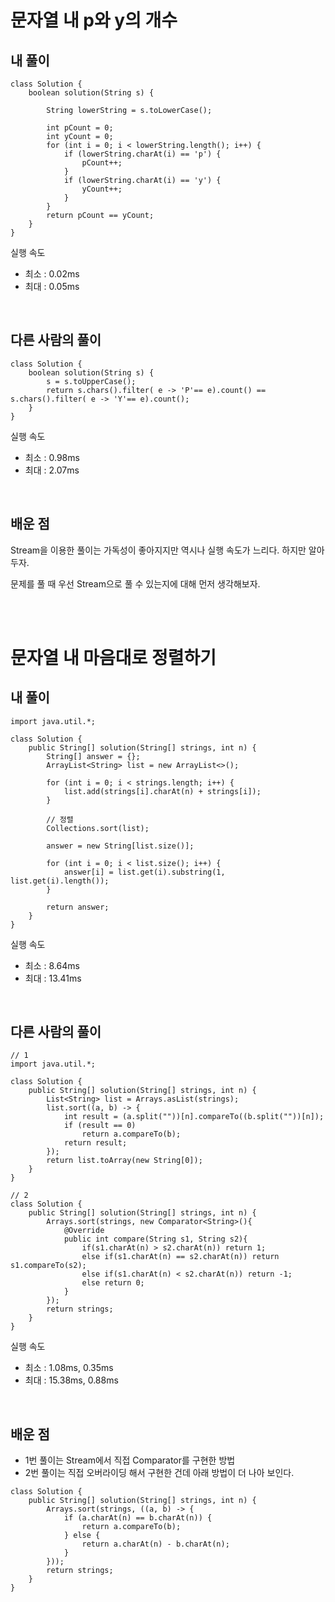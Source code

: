 # 문자열 내 p와 y의 개수

## 내 풀이

```
class Solution {
    boolean solution(String s) {

        String lowerString = s.toLowerCase();

        int pCount = 0;
        int yCount = 0;
        for (int i = 0; i < lowerString.length(); i++) {
            if (lowerString.charAt(i) == 'p') {
                pCount++;
            }
            if (lowerString.charAt(i) == 'y') {
                yCount++;
            }
        }
        return pCount == yCount;
    }
}
```

실행 속도
- 최소 : 0.02ms
- 최대 : 0.05ms

<br/>

## 다른 사람의 풀이

```
class Solution {
    boolean solution(String s) {
        s = s.toUpperCase();
        return s.chars().filter( e -> 'P'== e).count() == s.chars().filter( e -> 'Y'== e).count();
    }
}
```

실행 속도
- 최소 : 0.98ms
- 최대 : 2.07ms

<br/>

## 배운 점

Stream을 이용한 풀이는 가독성이 좋아지지만 역시나 실행 속도가 느리다. 하지만 알아두자. 

문제를 풀 때 우선 Stream으로 풀 수 있는지에 대해 먼저 생각해보자.

<br/>
<br/>

# 문자열 내 마음대로 정렬하기

## 내 풀이

```
import java.util.*;

class Solution {
    public String[] solution(String[] strings, int n) {
        String[] answer = {};
        ArrayList<String> list = new ArrayList<>();
        
        for (int i = 0; i < strings.length; i++) {
            list.add(strings[i].charAt(n) + strings[i]);
        }
        
        // 정렬
        Collections.sort(list);
        
        answer = new String[list.size()];
        
        for (int i = 0; i < list.size(); i++) {
            answer[i] = list.get(i).substring(1, list.get(i).length());
        }             
        
        return answer;
    }
}
```

실행 속도
- 최소 : 8.64ms
- 최대 : 13.41ms

<br/>

## 다른 사람의 풀이

```
// 1
import java.util.*;

class Solution {
    public String[] solution(String[] strings, int n) {
        List<String> list = Arrays.asList(strings);
        list.sort((a, b) -> {
            int result = (a.split(""))[n].compareTo((b.split(""))[n]);
            if (result == 0)
                return a.compareTo(b);
            return result;
        });
        return list.toArray(new String[0]);
    }
}

// 2
class Solution {
    public String[] solution(String[] strings, int n) {
        Arrays.sort(strings, new Comparator<String>(){
            @Override
            public int compare(String s1, String s2){
                if(s1.charAt(n) > s2.charAt(n)) return 1;
                else if(s1.charAt(n) == s2.charAt(n)) return s1.compareTo(s2);
                else if(s1.charAt(n) < s2.charAt(n)) return -1;
                else return 0;
            }
        });
        return strings;
    }
}
```

실행 속도
- 최소 : 1.08ms, 0.35ms
- 최대 : 15.38ms, 0.88ms

<br/>

## 배운 점

- 1번 풀이는 Stream에서 직접 Comparator를 구현한 방법
- 2번 풀이는 직접 오버라이딩 해서 구현한 건데 아래 방법이 더 나아 보인다.

```
class Solution {
    public String[] solution(String[] strings, int n) {
        Arrays.sort(strings, ((a, b) -> {
            if (a.charAt(n) == b.charAt(n)) {
                return a.compareTo(b);
            } else {
                return a.charAt(n) - b.charAt(n);
            }
        }));
        return strings;
    }
}
```